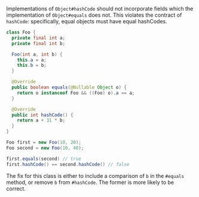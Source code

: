 Implementations of `Object#hashCode` should not incorporate fields which the
implementation of `Object#equals` does not. This violates the contract of
`hashCode`: specifically, equal objects must have equal hashCodes.

```java {.bad}
class Foo {
  private final int a;
  private final int b;

  Foo(int a, int b) {
    this.a = a;
    this.b = b;
  }

  @Override
  public boolean equals(@Nullable Object o) {
    return o instanceof Foo && ((Foo) o).a == a;
  }

  @Override
  public int hashCode() {
    return a + 31 * b;
  }
}

Foo first = new Foo(10, 20);
Foo second = new Foo(10, 40);

first.equals(second) // true
first.hashCode() == second.hashCode() // false
```

The fix for this class is either to include a comparison of `b` in the `#equals`
method, or remove `b` from `#hashCode`. The former is more likely to be correct.
